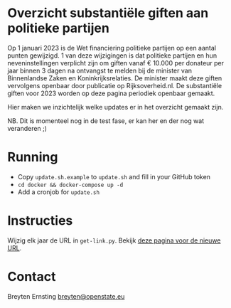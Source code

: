 # Overzicht substantiële giften aan politieke partijen
Op 1 januari 2023 is de Wet financiering politieke partijen op een aantal punten gewijzigd. 1 van deze wijzigingen is dat politieke partijen en hun neveninstellingen verplicht zijn om giften vanaf € 10.000 per donateur per jaar binnen 3 dagen na ontvangst te melden bij de minister van Binnenlandse Zaken en Koninkrijksrelaties. De minister maakt deze giften vervolgens openbaar door publicatie op Rijksoverheid.nl. De substantiële giften voor 2023 worden op deze pagina periodiek openbaar gemaakt.

Hier maken we inzichtelijk welke updates er in het overzicht gemaakt zijn.

NB. Dit is momenteel nog in de test fase, er kan her en der nog wat veranderen ;)

# Running
- Copy `update.sh.example` to `update.sh` and fill in your GitHub token
- `cd docker && docker-compose up -d`
- Add a cronjob for `update.sh`

# Instructies
Wijzig elk jaar de URL in `get-link.py`. Bekijk [deze pagina voor de nieuwe URL](https://www.rijksoverheid.nl/onderwerpen/democratie/documenten?trefwoord=+Overzicht+substanti%C3%ABle+giften+aan+politieke+partijen&startdatum=&einddatum=&onderwerp=Alle+onderwerpen&onderdeel=Alle+ministeries&type=Alle+documenten).

# Contact
Breyten Ernsting <breyten@openstate.eu>
